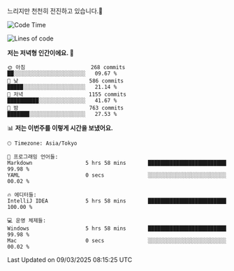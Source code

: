 느리지만 천천히 전진하고 있습니다.🐢

<!--START_SECTION:waka-->
![Code Time](http://img.shields.io/badge/Code%20Time-1%2C541%20hrs%2035%20mins-blue)

![Lines of code](https://img.shields.io/badge/%EC%A0%80%EB%8A%94%20%EC%97%AC%ED%83%9C%EA%B9%8C%EC%A7%80%20-916.3%20thousand%20%EC%A4%84%EC%9D%98%20%EC%BD%94%EB%93%9C%EB%A5%BC%20%EC%9E%91%EC%84%B1%ED%96%88%EC%96%B4%EC%9A%94.-blue)

**저는 저녁형 인간이에요. 🦉** 

```text
🌞 아침                     268 commits         ██░░░░░░░░░░░░░░░░░░░░░░░   09.67 % 
🌆 낮　                     586 commits         █████░░░░░░░░░░░░░░░░░░░░   21.14 % 
🌃 저녁                     1155 commits        ██████████░░░░░░░░░░░░░░░   41.67 % 
🌙 밤　                     763 commits         ███████░░░░░░░░░░░░░░░░░░   27.53 % 
```


📊 **저는 이번주를 이렇게 시간을 보냈어요.** 

```text
🕑︎ Timezone: Asia/Tokyo

💬 프로그래밍 언어들: 
Markdown                 5 hrs 58 mins       █████████████████████████   99.98 % 
YAML                     0 secs              ░░░░░░░░░░░░░░░░░░░░░░░░░   00.02 % 

🔥 에디터들: 
IntelliJ IDEA            5 hrs 58 mins       █████████████████████████   100.00 % 

💻 운영 체제들: 
Windows                  5 hrs 58 mins       █████████████████████████   99.98 % 
Mac                      0 secs              ░░░░░░░░░░░░░░░░░░░░░░░░░   00.02 % 
```


 Last Updated on 09/03/2025 08:15:25 UTC
<!--END_SECTION:waka-->
